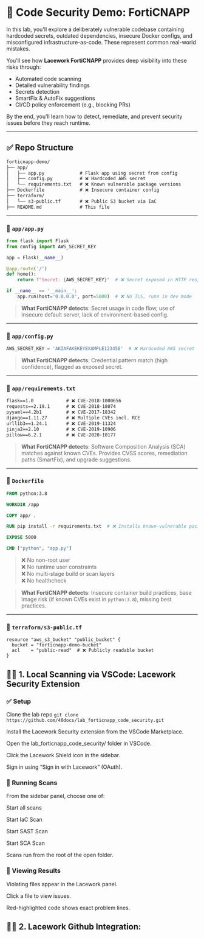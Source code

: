 # 🔐 Code Security Demo: FortiCNAPP

In this lab, you'll explore a deliberately vulnerable codebase containing hardcoded secrets, outdated dependencies, insecure Docker configs, and misconfigured infrastructure-as-code. These represent common real-world mistakes.

You'll see how **Lacework FortiCNAPP** provides deep visibility into these risks through:

- Automated code scanning
- Detailed vulnerability findings
- Secrets detection
- SmartFix & AutoFix suggestions
- CI/CD policy enforcement (e.g., blocking PRs)

By the end, you’ll learn how to detect, remediate, and prevent security issues before they reach runtime.

---

## ✅ Repo Structure

```txt
forticnapp-demo/
├── app/
│   ├── app.py             # Flask app using secret from config
│   ├── config.py          # ❌ Hardcoded AWS secret
│   └── requirements.txt   # ❌ Known vulnerable package versions
├── Dockerfile             # ❌ Insecure container config
├── terraform/
│   └── s3-public.tf       # ❌ Public S3 bucket via IaC
├── README.md              # This file
```

---

### 📄 `app/app.py`

```python
from flask import Flask
from config import AWS_SECRET_KEY

app = Flask(__name__)

@app.route('/')
def home():
    return f"Secret: {AWS_SECRET_KEY}"  # ❌ Secret exposed in HTTP response

if __name__ == '__main__':
    app.run(host='0.0.0.0', port=5000)  # ❌ No TLS, runs in dev mode
```

> **What FortiCNAPP detects**: Secret usage in code flow, use of insecure default server, lack of environment-based config.

---

### 📄 `app/config.py`

```python
AWS_SECRET_KEY = 'AKIAFAKEKEYEXAMPLE123456'  # ❌ Hardcoded AWS secret key
```

> **What FortiCNAPP detects**: Credential pattern match (high confidence), flagged as exposed secret.

---

### 📄 `app/requirements.txt`

```txt
flask==1.0            # ❌ CVE-2018-1000656
requests==2.19.1      # ❌ CVE-2018-18074
pyyaml==4.2b1         # ❌ CVE-2017-18342
django==1.11.27       # ❌ Multiple CVEs incl. RCE
urllib3==1.24.1       # ❌ CVE-2019-11324
jinja2==2.10          # ❌ CVE-2019-10906
pillow==6.2.1         # ❌ CVE-2020-10177
```

> **What FortiCNAPP detects**: Software Composition Analysis (SCA) matches against known CVEs. Provides CVSS scores, remediation paths (SmartFix), and upgrade suggestions.

---

### 📄 `Dockerfile`

```Dockerfile
FROM python:3.8

WORKDIR /app

COPY app/ .

RUN pip install -r requirements.txt  # ❌ Installs known-vulnerable packages

EXPOSE 5000

CMD ["python", "app.py"]
```

> ❌ No non-root user  
> ❌ No runtime user constraints  
> ❌ No multi-stage build or scan layers  
> ❌ No healthcheck  

> **What FortiCNAPP detects**: Insecure container build practices, base image risk (if known CVEs exist in `python:3.8`), missing best practices.

---

### 📄 `terraform/s3-public.tf`

```hcl
resource "aws_s3_bucket" "public_bucket" {
  bucket = "forticnapp-demo-bucket"
  acl    = "public-read"  # ❌ Publicly readable bucket
}
```

## 🧑‍💻 1. Local Scanning via VSCode: Lacework Security Extension

### ✅ Setup

Clone the lab repo `git clone https://github.com/40docs/lab_forticnapp_code_security.git`

Install the Lacework Security extension from the VSCode Marketplace.

Open the lab_forticnapp_code_security/ folder in VSCode.

Click the Lacework Shield icon in the sidebar.

Sign in using “Sign in with Lacework” (OAuth).

### 🧪 Running Scans

From the sidebar panel, choose one of:

Start all scans

Start IaC Scan

Start SAST Scan

Start SCA Scan

Scans run from the root of the open folder.

### 📌 Viewing Results

Violating files appear in the Lacework panel.

Click a file to view issues.

Red-highlighted code shows exact problem lines.

## 🧑‍💻 2. Lacework Github Integration:
